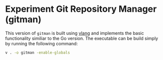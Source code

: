 # Experiment Git Repository Manager (gitman)

This version of `gitman` is built using [vlang](https://vlang.io/) and implements the basic functionality similiar to the Go version. The executable can be build simply by running the following command:

```bash
v . -o gitman -enable-globals
```
